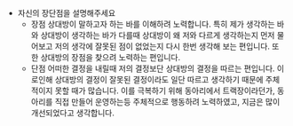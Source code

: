 - 자신의 장단점을 설명해주세요
	- 장점 
		상대방이 말하고자 하는 바를 이해하려 노력합니다. 
		특히 제가 생각하는 바와 상대방이 생각하는 바가 다를때 상대방이 왜 저와 다르게 생각하는지 먼저 물어보고 저의 생각에 잘못된 점이 없었는지 다시 한번 생각해 보는 편입니다. 또한 상대방의 장점을 찾으려 노력하는 편입니다.
	- 단점 
		어떠한 결정을 내릴때 저의 결정보단 상대방의 결정을 따르는 편입니다. 이로인해 상대방의 결정이 잘못된 결정이라도 일단 따르고 생각하기 때문에 주체적이지 못할 때가 많습니다. 이를 극복하기 위해 동아리에서 트랙장이라던가, 동아리를 직접 만들어 운영하는등 주체적으로 행동하려 노력하였고, 지금은 많이 개선되었다고 생각합니다. 




